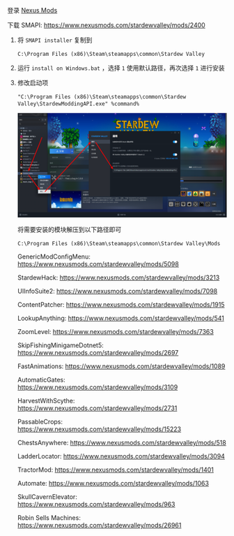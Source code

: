 登录 [Nexus Mods](https://www.nexusmods.com/)

下载 SMAPI: https://www.nexusmods.com/stardewvalley/mods/2400

1. 将 `SMAPI installer` 复制到

   ```
   C:\Program Files (x86)\Steam\steamapps\common\Stardew Valley
   ```

2. 运行 `install on Windows.bat` ，选择 `1` 使用默认路径，再次选择 `1` 进行安装

3. 修改启动项

   ```
   "C:\Program Files (x86)\Steam\steamapps\common\Stardew Valley\StardewModdingAPI.exe" %command%
   ```
   
   ![修改启动项](./../../../../../../images/Stardew%20Valley%20Mod/%E4%BF%AE%E6%94%B9%E5%90%AF%E5%8A%A8%E9%A1%B9.png)
   
   将需要安装的模块解压到以下路径即可
   
   ```
   C:\Program Files (x86)\Steam\steamapps\common\Stardew Valley\Mods
   ```
   
   GenericModConfigMenu: https://www.nexusmods.com/stardewvalley/mods/5098
   
   StardewHack: https://www.nexusmods.com/stardewvalley/mods/3213
   
   UIInfoSuite2: https://www.nexusmods.com/stardewvalley/mods/7098
   
   ContentPatcher: https://www.nexusmods.com/stardewvalley/mods/1915
   
   LookupAnything: https://www.nexusmods.com/stardewvalley/mods/541
   
   ZoomLevel: https://www.nexusmods.com/stardewvalley/mods/7363
   
   SkipFishingMinigameDotnet5: https://www.nexusmods.com/stardewvalley/mods/2697
   
   FastAnimations: https://www.nexusmods.com/stardewvalley/mods/1089
   
   AutomaticGates: https://www.nexusmods.com/stardewvalley/mods/3109
   
   HarvestWithScythe: https://www.nexusmods.com/stardewvalley/mods/2731
   
   PassableCrops: https://www.nexusmods.com/stardewvalley/mods/15223
   
   ChestsAnywhere: https://www.nexusmods.com/stardewvalley/mods/518
   
   LadderLocator: https://www.nexusmods.com/stardewvalley/mods/3094
   
   TractorMod: https://www.nexusmods.com/stardewvalley/mods/1401 
   
   Automate: https://www.nexusmods.com/stardewvalley/mods/1063
   
   SkullCavernElevator: https://www.nexusmods.com/stardewvalley/mods/963
   
   Robin Sells Machines: https://www.nexusmods.com/stardewvalley/mods/26961
   
   
